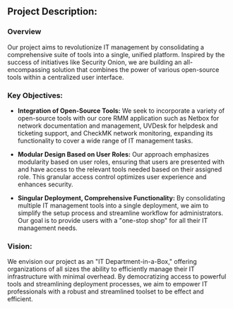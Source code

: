## Project Description:
### Overview
Our project aims to revolutionize IT management by consolidating a comprehensive suite of tools into a single, unified platform. Inspired by the success of initiatives like Security Onion, we are building an all-encompassing solution that combines the power of various open-source tools within a centralized user interface.

### Key Objectives:

- **Integration of Open-Source Tools:** We seek to incorporate a variety of open-source tools with our core RMM application such as Netbox for network documentation and management, UVDesk for helpdesk and ticketing support, and CheckMK network monitoring, expanding its functionality to cover a wide range of IT management tasks.

- **Modular Design Based on User Roles:** Our approach emphasizes modularity based on user roles, ensuring that users are presented with and have access to the relevant tools needed based on their assigned role. This granular access control optimizes user experience and enhances security.

- **Singular Deployment, Comprehensive Functionality:** By consolidating multiple IT management tools into a single deployment, we aim to simplify the setup process and streamline workflow for administrators. Our goal is to provide users with a "one-stop shop" for all their IT management needs.

### Vision:
We envision our project as an "IT Department-in-a-Box," offering organizations of all sizes the ability to efficiently manage their IT infrastructure with minimal overhead. By democratizing access to powerful tools and streamlining deployment processes, we aim to empower IT professionals with a robust and streamlined toolset to be effect and efficient.